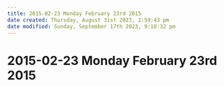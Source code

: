```yaml
---
title: 2015-02-23 Monday February 23rd 2015
date created: Thursday, August 31st 2023, 2:59:43 pm
date modified: Sunday, September 17th 2023, 9:18:32 pm
---
```


# 2015-02-23 Monday February 23rd 2015
